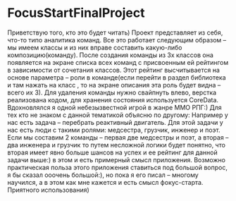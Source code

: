 # FocusStartFinalProject

Приветствую того,  кто это будет читать) Проект представляет из себя, что-то типо аналитика команд. Все это работает следующим образом – мы имеем классы и из них вправе составить какую-либо композицию(команду). После создания команды из 3х классов она появляется на экране списка всех команд с присвоенным ей рейтингом в зависимости от сочетания классов. Этот рейтинг высчитывается на основе параметра – роли в команде(если перейти в раздел библиотека и там нажать на класс , то на экране описания эта роль будет видна – всего их 3). Для удаления команды нужно свайпнуть влево, верстка реализована кодом, для хранения состояния используется CoreData.
Вдохновлялся я одной небезызвестной игрой в жанре ММО РПГ:) Для тех кто не знаком с данной тематикой объясню по другому: Например у нас есть задача – перебрать реактивный двигатель. Для этой задачи у нас есть люди с такими ролями: медсестра, грузчик, инженер и поэт. Если мы составим 2 команды – первая две медсестры и поэт, а вторая – два инженера и грузчик то путем несложной логики будет понятно, что вторая имеет явно больше шансов на успех и ее рейтинг для данной задачи выше:) в этом и есть примерный смысл приложения.
Возможно практическая польза этого приложения ставиться под большой вопрос, я бы сказал ооочень большой:), но пока я его писал – многому научился, а в этом как мне кажется и есть смысл фокус-старта. Приятного использования)
